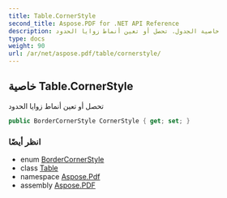 ```yaml
---
title: Table.CornerStyle
second_title: Aspose.PDF for .NET API Reference
description: خاصية الجدول. تحصل أو تعين أنماط زوايا الحدود
type: docs
weight: 90
url: /ar/net/aspose.pdf/table/cornerstyle/
---
```

## خاصية Table.CornerStyle

تحصل أو تعين أنماط زوايا الحدود

```csharp
public BorderCornerStyle CornerStyle { get; set; }
```

### انظر أيضًا

* enum [BorderCornerStyle](../../bordercornerstyle/)
* class [Table](../)
* namespace [Aspose.Pdf](../../../aspose.pdf/)
* assembly [Aspose.PDF](../../../)
